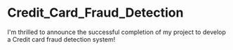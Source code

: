 # Credit_Card_Fraud_Detection
I'm thrilled to announce the successful completion of my project to develop a Credit card fraud detection system! 
